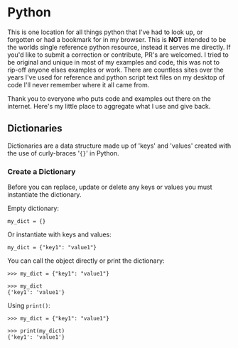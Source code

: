 # Python
This is one location for all things python that I've had to look up, or forgotten or had a bookmark for in my browser. This is **NOT** intended to be the worlds single reference python resource, instead it serves me directly. If you'd like to submit a correction or contribute, PR's are welcomed. I tried to be original and unique in most of my examples and code, this was not to rip-off anyone elses examples or work. There are countless sites over the years I've used for reference and python script text files on my desktop of code I'll never remember where it all came from.

Thank you to everyone who puts code and examples out there on the internet. Here's my little place to aggregate what I use and give back. 

## Dictionaries
Dictionaries are a data structure made up of 'keys' and 'values' created with the use of curly-braces '`{}`' in Python.

### Create a Dictionary
Before you can replace, update or delete any keys or values you must instantiate the dictionary.

Empty dictionary:
```
my_dict = {}
```
Or instantiate with keys and values:
```
my_dict = {"key1": "value1"}
```

You can call the object directly or print the dictionary:
```
>>> my_dict = {"key1": "value1"}

>>> my_dict
{'key1': 'value1'}
```
Using `print()`:
```
>>> my_dict = {"key1": "value1"}

>>> print(my_dict)
{'key1': 'value1'}
```




